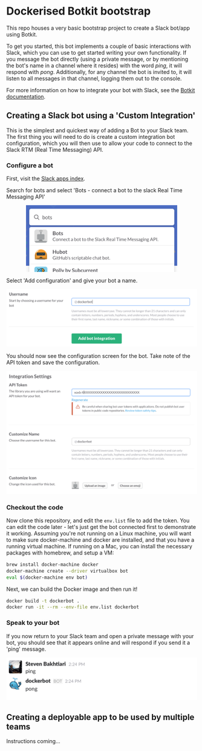 # Dockerised Botkit bootstrap
This repo houses a very basic bootstrap project to create a Slack bot/app using Botkit.

To get you started, this bot implements a couple of basic interactions with Slack, which you can use to get started writing your own functionality. If you message the bot directly (using a private message, or by mentioning the bot's name in a channel where it resides) with the word _ping_, it will respond with _pong_. Additionally, for any channel the bot is invited to, it will listen to all messages in that channel, logging them out to the console.

For more information on how to integrate your bot with Slack, see the [Botkit documentation](https://github.com/howdyai/botkit/blob/master/readme-slack.md).

## Creating a Slack bot using a 'Custom Integration'
This is the simplest and quickest way of adding a Bot to your Slack team. The first thing you will need to do is create a custom integration bot configuration, which you will then use to allow your code to connect to the Slack RTM (Real Time Messaging) API. 

### Configure a bot
First, visit the [Slack apps index](https://innovation-dwp.slack.com/apps).

Search for bots and select 'Bots - connect a bot to the slack Real Time Messaging API'

<p align="center"><img src="docs/1.png" width="400px" align="center"></p>

Select 'Add configuration' and give your bot a name.

<p align="center"><img src="docs/2.png" width="800px"></p>

You should now see the configuration screen for the bot. Take note of the API token and save the configuration.

<p align="center"><img src="docs/3.png" width="800px"></p>

### Checkout the code
Now clone this repository, and edit the `env.list` file to add the token. You can edit the code later - let's just get the bot connected first to demonstrate it working. Assuming you're not running on a Linux machine, you will want to make sure docker-machine and docker are installed, and that you have a running virtual machine. If running on a Mac, you can install the necessary packages with homebrew, and setup a VM:

```bash
brew install docker-machine docker
docker-machine create --driver virtualbox bot
eval $(docker-machine env bot)
```

Next, we can build the Docker image and then run it!

```bash
docker build -t dockerbot .
docker run -it --rm --env-file env.list dockerbot
```

### Speak to your bot
If you now return to your Slack team and open a private message with your bot, you should see that it appears online and will respond if you send it a 'ping' message.

<p align="center"><img src="docs/4.png" width="527px"></p>

## Creating a deployable app to be used by multiple teams

Instructions coming...
